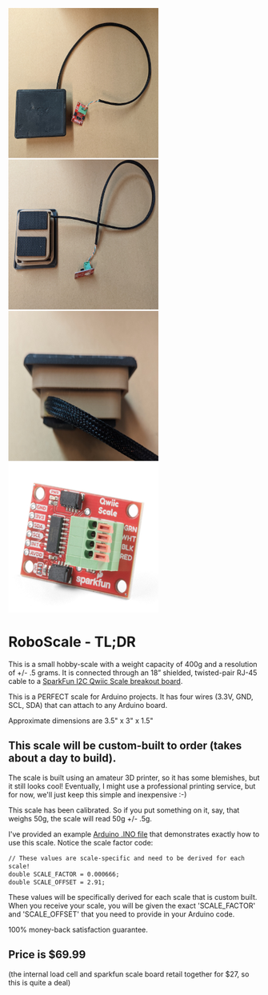 <img src="media/top.jpg"  width="300" height="300"> <img src="media/bottom.jpg"  width="300" height="300"> <img src="media/side.jpg"  width="300" height="300"> <img src="media/sparkfun.png"  width="300" height="300">

# RoboScale - TL;DR

This is a small hobby-scale with a weight capacity of 400g and a resolution of +/- .5 grams.  It is connected through an 18” shielded, twisted-pair RJ-45 cable to a [SparkFun I2C Qwiic Scale breakout board](https://www.sparkfun.com/products/15242).

This is a PERFECT scale for Arduino projects.  It has four wires (3.3V, GND, SCL, SDA) that can attach to any Arduino board.

Approximate dimensions are 3.5" x 3" x 1.5"


## This scale will be custom-built to order (takes about a day to build). 

The scale is built using an amateur 3D printer, so it has some blemishes, but it still looks cool!  Eventually, I might use a professional printing service, but for now, we'll just keep this simple and inexpensive :-)

This scale has been calibrated.  So if you put something on it, say, that weighs 50g, the scale will read 50g +/- .5g. 

I've provided an example [Arduino .INO file](src/roboScale.ino) that demonstrates exactly how to use this scale. Notice the scale factor code:

```
// These values are scale-specific and need to be derived for each scale!
double SCALE_FACTOR = 0.000666;   
double SCALE_OFFSET = 2.91;  
```

These values will be specifically derived for each scale that is custom built. When you receive your scale, you will be given the exact 'SCALE_FACTOR' and 'SCALE_OFFSET' that you need to provide in your Arduino code.

100% money-back satisfaction guarantee.

## Price is $69.99 

(the internal load cell and sparkfun scale board retail together for $27, so this is quite a deal)




